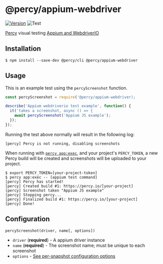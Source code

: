 # @percy/appium-webdriver
[![Version](https://img.shields.io/npm/v/@percy/appium-webdriver.svg)](https://npmjs.org/package/@percy/appium-webdriver)
![Test](https://github.com/percy/percy-appium-js/workflows/Test/badge.svg)

[Percy](https://percy.io) visual testing [Appium and WebdriverIO](https://webdriver.io/docs/appium-service/)

## Installation

```sh-session
$ npm install --save-dev @percy/cli @percy/appium-webdriver
```

## Usage

This is an example test using the `percyScreenshot` function.

```js
const percyScreenshot = require('@percy/appium-webdriver);

describe('Appium webdriverio test example', function() {
  it('takes a screenshot, async () => {
    await percyScreenshot('Appium JS example');
  });
});
```

Running the test above normally will result in the following log:

```sh-session
[percy] Percy is not running, disabling screenshots
```

When running with [`percy
app:exec`](https://github.com/percy/cli/tree/master/packages/cli-exec#app-exec), and your project's
`PERCY_TOKEN`, a new Percy build will be created and screenshots will be uploaded to your project.

```sh-session
$ export PERCY_TOKEN=[your-project-token]
$ percy app:exec -- [appium test command]
[percy] Percy has started!
[percy] Created build #1: https://percy.io/[your-project]
[percy] Screenshot taken "Appium JS example"
[percy] Stopping percy...
[percy] Finalized build #1: https://percy.io/[your-project]
[percy] Done!
```

## Configuration

`percyScreenshot(driver, name[, options])`

- `driver` (**required**) - A appium driver instance
- `name` (**required**) - The screenshot name; must be unique to each screenshot
- `options` - [See per-snapshot configuration options](https://docs.percy.io/docs/cli-configuration#per-snapshot-configuration)
